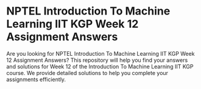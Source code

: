 # NPTEL Introduction To Machine Learning IIT KGP Week 12 Assignment Answers

Are you looking for NPTEL Introduction To Machine Learning IIT KGP Week 12 Assignment Answers? This repository will help you find your answers and solutions for Week 12 of the Introduction To Machine Learning IIT KGP course. We provide detailed solutions to help you complete your assignments efficiently.
